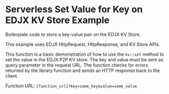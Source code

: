 <!--
title: .'SET value for a key on EDJX KV store'
description: 'Boilerplate code to set key on EDJX KV store'
platform: EDJX
language: Rust
-->

# Serverless Set Value for Key on EDJX KV Store Example

Boilerplate code to store a key-value pair on the EDJX KV Store.

This example uses EDJX HttpRequest, HttpResponse, and KV Store APIs.

This function is a basic demonstration of how to use the `kv::set` method to set the value in the EDJX P2P KV store. The key and value must be sent as query parameter in the request URL. The function checks for errors returned by the library function and sends an HTTP response back to the client.

Function URL: `{function_url}?key=some_key&value=some_value`
